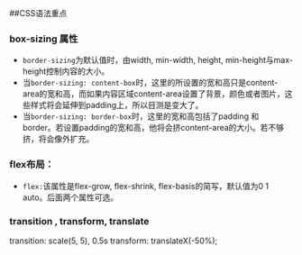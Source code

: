 ##CSS语法重点

### box-sizing 属性
* `border-sizing`为默认值时，由width, min-width, height, min-height与max-height控制内容的大小。
* 当`border-sizing: content-box`时，这里的所设置的宽和高只是content-area的宽和高，而如果内容区域content-area设置了背景，颜色或者图片，这些样式将会延伸到padding上，所以目测是变大了。
* 当`border-sizing: border-box`时，这里的宽和高包括了padding 和 border。若设置padding的宽和高，他将会挤content-area的大小。若不够挤，将会像外扩充。


### flex布局：
* `flex:`该属性是flex-grow, flex-shrink, flex-basis的简写，默认值为0 1 auto。后面两个属性可选。

### transition , transform, translate
transition: scale(5, 5), 0.5s
transform: translateX(-50%);
